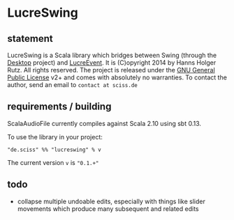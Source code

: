 # LucreSwing

## statement

LucreSwing is a Scala library which bridges between Swing (through the [Desktop](https://github.com/Sciss/Desktop/) project) and [LucreEvent](https://github.com/Sciss/LucreEvent/). It is (C)opyright 2014 by Hanns Holger Rutz. All rights reserved. The project is released under the [GNU General Public License](https://raw.github.com/Sciss/ScalaAudioFile/master/LICENSE) v2+ and comes with absolutely no warranties. To contact the author, send an email to `contact at sciss.de`

## requirements / building

ScalaAudioFile currently compiles against Scala 2.10 using sbt 0.13.

To use the library in your project:

    "de.sciss" %% "lucreswing" % v

The current version `v` is `"0.1.+"`

## todo

- collapse multiple undoable edits, especially with things like slider movements which produce many subsequent and related edits